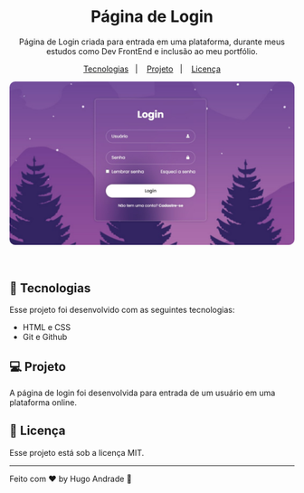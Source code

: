 <h1 align="center"> Página de Login </h1>

<p align="center">
Página de Login criada para entrada em uma plataforma, durante meus estudos como Dev FrontEnd e inclusão ao meu portfólio.
</p>

<p align="center">
  <a href="#-tecnologias">Tecnologias</a>&nbsp;&nbsp;&nbsp;|&nbsp;&nbsp;&nbsp;
  <a href="#-projeto">Projeto</a>&nbsp;&nbsp;&nbsp;|&nbsp;&nbsp;&nbsp;
  <a href="#memo-licença">Licença</a>
</p>

<p align="center">
  <img alt="Pagina de Login" src=".github/login-page.jpg" style="border-radius: 10px; width: 600px">
</p>

<br>

## 🚀 Tecnologias

Esse projeto foi desenvolvido com as seguintes tecnologias:

- HTML e CSS
- Git e Github

## 💻 Projeto

A página de login foi desenvolvida para entrada de um usuário em uma plataforma online.

## :memo: Licença

Esse projeto está sob a licença MIT.

---

Feito com ♥ by Hugo Andrade :wave: